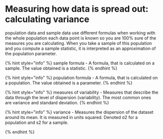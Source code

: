 # Measuring how data is spread out: calculating variance



population data and sample data use different formulas when working with the whole population each data point is known so you are 100% sure of the measures you are calculating. When you take a sample of this population and you compute a sample statistic, it is interpreted as an approximation of the population parameter.



{% hint style="info" %}
sample formula - A formula, that is calculated on a sample. The value obtained is a statistic.
{% endhint %}



{% hint style="info" %}
population formula - A formula, that is calculated on a population. The value obtained is a parameter.
{% endhint %}



{% hint style="info" %}
measures of variability - Measures that describe the data through the level of dispersion (variability). The most common ones are variance and standard deviation.
{% endhint %}



{% hint style="info" %}
variance - Measures the dispersion of the dataset around its mean. It is measured in units squared. Denoted σ2 for a population and s2 for a sample.


{% endhint %}
